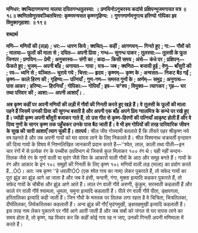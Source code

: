**मणिधर: क्वचिदागणयन्गा** **मालया दयितगन्धतुलस्या: ।** **प्रणयिनोऽनुचरस्य कदांसे** **प्रक्षिपन्भुजमगायत यत्र ॥ १८॥** **क्वणितवेणुरववञ्चितचित्ता:** **कृष्णमन्वसत कृष्णगृहिण्य: ।** **गुणगणार्णमनुगत्य हरिण्यो** **गोपिका इव विमुक्तगृहाशा: ॥ १९॥** 

**शब्दार्थ** 

**मणि—** **मणियों की (लड़)** **; धर:—** **धारण किये** **; क्वचित्—** **कहीं** **; आगणयन्—** **गिनते हुए** **; गा:—** **गौवों को** **; मालया—** **फूलों** **की माला से** **; दयित—** **अपनी प्रिया** **; गन्ध—** **सुगन्ध पाकर** **; तुलस्या:—** **तुलसी के फूल जिनपर** **; प्रणयिन:—** **प्रेमी** **; अनुचरस्य—** **संगी का** **; कदा—** **किसी समय** **; अंसे—** **कंधे पर** **; प्रक्षिपन्—** **फेंकते हुए** **; भुजम्—** **अपनी बाँह** **; अगायत—** **गाया** **; यत्र—** **जब** **;** **क्वणित—** **बजायी हुई** **; वेणु—** **बाँसुरी की** **; रव—** **ध्वनि से** **; वञ्चित—** **चुराये गये** **; चित्ता:—** **हृदय** **; कृष्णम्—** **कृष्ण के** **;** **अन्वसत—** **निकट बैठ गईं** **; कृष्ण—** **काले हिरण की** **; गृहिण्य:—** **पत्नियाँ** **; गुण-गण—** **समस्त गुणों के** **; अर्णम्—** **समुद्र** **;** **अनुगत्य—** **पास आकर** **; हरिण्य:—** **हिरनियाँ** **; गोपिका:—** **गोपियाँ** **; इव—** **स²श्य** **; विमुक्त—** **त्यागकर** **; गृह—** **घर तथा परिवार** **की** **; आशा:—** **अपनी आशाएँ।** **.** 

**अब कृष्ण कहीं पर अपनी मणियों की लड़ी में गौवों की गिनती करते हुए खड़े हैं। वे** **तुलसी के फूलों की माला पहने हैं जिसमें उनकी प्रिया की सुगन्ध बसती है और अपनी एक बाँह** **अपने प्रिय ग्वालमित्र के कन्धे पर रखे हुए हैं। ज्योंही कृष्ण अपनी बाँसुरी बजाकर गाते हैं, तो** **उस गीत से कृष्ण-हिरणों की पत्नियाँ आकृष्ट होती हैं और वे दिव्य गुणों के सागर कृष्ण तक** **पहुँचकर उनके पास बैठ जाती हैं। वे भी हम गोपियों की तरह पारिवारिक जीवन के सुख की** **सारी आशाएँ त्याग चुकी हैं।** **तात्पर्य :** श्रील जीव गोस्वामी बतलाते हैं कि तीसरे पहर श्रीकृष्ण नये वष पहनते है और तब अपनी गायों को घर वापस लाने के लिए निकलते है। श्रील विश्वनाथ चक्रवर्ती वृन्दावन की दिव्य गायों के विषय में निश्नलिखित जानकारी प्रदान करते हैं—''श्वेत, लाल, काली तथा पीली—इन चार रंगों में से प्रत्येक रंग के पच्चीस उपविभाग थे जिससे कुल मिलाकर १०० रंग थे। यही नहीं चन्दन-तिलक जैसे रंग के गुणों वाली या मृदंग जैसे सिर के आकारों वाली गौवों के आठ और समूह बनते हैं। गायों के रंग और आकार के इन १०८ समूहों की गिनती के लिए कृष्ण १०८ मणियों वाली लड़ (माला) का प्रयोग करते हैं...ÓÓ। अत: जब कृष्ण ''हे धवली!ÓÓ (एक श्वेत गाय का नाम) लेकर पुकारते हैं, तो सफेद गायों का पूरा झुंड का झुंड आगे आ जाता है और जब वे हंसी, चन्दनी, गंगा, मुक्ता इत्यादि कहकर पुकारते हैं, तो सफेद गायों के चौबीस और झुंड आगे आते हैं। लाल रंग वाली गौवें अरुणी, कुंकुम, सरस्वती कहलाती हैं और काले रंग वाली गौवें श्यामला, धूमला, यमुना इत्यादि कहलाती हैं। पीले रंग वाली गौवें पीता, ङ्क्षपगला, हरितालिका इत्यादि कही जाती हैं। जिन गौवों के मस्तक पर तिलक लगा रहता है वे चित्रिता, चित्रतिलका, दीर्घतिलका, तिर्यकतिलका कहलाती हैं। अन्य झुंड की गौएँ मृदंगमुखी, ङ्क्षसहमुखी इत्यादि कहलाती हैं। इस तरह नाम लेकर पुकारने पर गौवें आगे आती जाती हैं और जब सबों को जंगल से घर वापस लाने का समय होता है, तो कृष्ण, यह विचार कर कि कहीं कोई गाय रह न जाए, उनकी गिनती अपनी मणिमाला में करते हैं।  